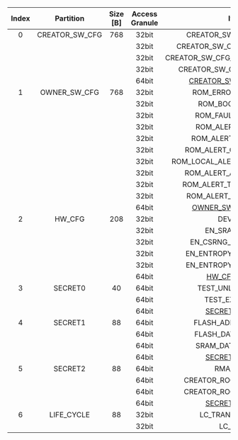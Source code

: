 <!--
DO NOT EDIT THIS FILE DIRECTLY.
It has been generated with ./util/design/gen-otp-mmap.py
-->

|  Index  |   Partition    |  Size [B]  |  Access Granule  |                         Item                          |  Byte Address  |  Size [B]  |
|:-------:|:--------------:|:----------:|:----------------:|:-----------------------------------------------------:|:--------------:|:----------:|
|    0    | CREATOR_SW_CFG |    768     |      32bit       |                CREATOR_SW_CFG_AST_CFG                 |     0x000      |    256     |
|         |                |            |      32bit       |              CREATOR_SW_CFG_ROM_EXT_SKU               |     0x100      |     4      |
|         |                |            |      32bit       |           CREATOR_SW_CFG_USE_SW_RSA_VERIFY            |     0x104      |     4      |
|         |                |            |      32bit       |              CREATOR_SW_CFG_KEY_IS_VALID              |     0x108      |     8      |
|         |                |            |      64bit       | [CREATOR_SW_CFG_DIGEST](#Reg_creator_sw_cfg_digest_0) |     0x2F8      |     8      |
|    1    |  OWNER_SW_CFG  |    768     |      32bit       |                  ROM_ERROR_REPORTING                  |     0x300      |     4      |
|         |                |            |      32bit       |                   ROM_BOOTSTRAP_EN                    |     0x304      |     4      |
|         |                |            |      32bit       |                  ROM_FAULT_RESPONSE                   |     0x308      |     4      |
|         |                |            |      32bit       |                  ROM_ALERT_CLASS_EN                   |     0x30C      |     4      |
|         |                |            |      32bit       |                 ROM_ALERT_ESCALATION                  |     0x310      |     4      |
|         |                |            |      32bit       |               ROM_ALERT_CLASSIFICATION                |     0x314      |    320     |
|         |                |            |      32bit       |            ROM_LOCAL_ALERT_CLASSIFICATION             |     0x454      |     64     |
|         |                |            |      32bit       |                ROM_ALERT_ACCUM_THRESH                 |     0x494      |     16     |
|         |                |            |      32bit       |               ROM_ALERT_TIMEOUT_CYCLES                |     0x4A4      |     16     |
|         |                |            |      32bit       |                ROM_ALERT_PHASE_CYCLES                 |     0x4B4      |     64     |
|         |                |            |      64bit       |   [OWNER_SW_CFG_DIGEST](#Reg_owner_sw_cfg_digest_0)   |     0x5F8      |     8      |
|    2    |     HW_CFG     |    208     |      32bit       |                       DEVICE_ID                       |     0x600      |     32     |
|         |                |            |      32bit       |                    EN_SRAM_IFETCH                     |     0x620      |     1      |
|         |                |            |      32bit       |                 EN_CSRNG_SW_APP_READ                  |     0x621      |     1      |
|         |                |            |      32bit       |                EN_ENTROPY_SRC_FW_READ                 |     0x622      |     1      |
|         |                |            |      32bit       |                EN_ENTROPY_SRC_FW_OVER                 |     0x623      |     1      |
|         |                |            |      64bit       |         [HW_CFG_DIGEST](#Reg_hw_cfg_digest_0)         |     0x6C8      |     8      |
|    3    |    SECRET0     |     40     |      64bit       |                   TEST_UNLOCK_TOKEN                   |     0x6D0      |     16     |
|         |                |            |      64bit       |                    TEST_EXIT_TOKEN                    |     0x6E0      |     16     |
|         |                |            |      64bit       |        [SECRET0_DIGEST](#Reg_secret0_digest_0)        |     0x6F0      |     8      |
|    4    |    SECRET1     |     88     |      64bit       |                  FLASH_ADDR_KEY_SEED                  |     0x6F8      |     32     |
|         |                |            |      64bit       |                  FLASH_DATA_KEY_SEED                  |     0x718      |     32     |
|         |                |            |      64bit       |                  SRAM_DATA_KEY_SEED                   |     0x738      |     16     |
|         |                |            |      64bit       |        [SECRET1_DIGEST](#Reg_secret1_digest_0)        |     0x748      |     8      |
|    5    |    SECRET2     |     88     |      64bit       |                       RMA_TOKEN                       |     0x750      |     16     |
|         |                |            |      64bit       |                CREATOR_ROOT_KEY_SHARE0                |     0x760      |     32     |
|         |                |            |      64bit       |                CREATOR_ROOT_KEY_SHARE1                |     0x780      |     32     |
|         |                |            |      64bit       |        [SECRET2_DIGEST](#Reg_secret2_digest_0)        |     0x7A0      |     8      |
|    6    |   LIFE_CYCLE   |     88     |      32bit       |                   LC_TRANSITION_CNT                   |     0x7A8      |     48     |
|         |                |            |      32bit       |                       LC_STATE                        |     0x7D8      |     40     |